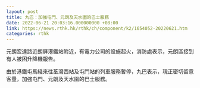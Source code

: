 ```yaml
---
layout: post
title: 九巴：加強屯門、元朗及天水圍的巴士服務
date: 2022-06-21 20:03:16.000000000 +08:00
link: https://news.rthk.hk/rthk/ch/component/k2/1654052-20220621.htm
categories: rthk
---
```


元朗宏達路近朗屏港鐵站附近，有電力公司的設施起火，消防處表示，元朗區接到有人被困升降機報告。

由於港鐵屯馬綫來往荃灣西站及屯門站的列車服務暫停，九巴表示，現正密切留意客量，加強屯門、元朗及天水圍的巴士服務。
